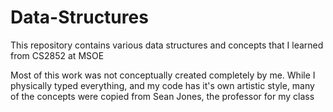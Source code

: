 # Data-Structures
This repository contains various data structures and concepts that I learned from CS2852 at MSOE

Most of this work was not conceptually created completely by me. While I physically typed everything, and my code has it's own artistic style, many of the concepts were copied from Sean Jones, the professor for my class
